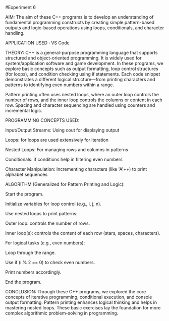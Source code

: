 #Experiment 6

AIM: The aim of these C++ programs is to develop an understanding of fundamental programming constructs by creating simple pattern-based outputs and logic-based operations using loops, conditionals, and character handling.

APPLICATION USED : VS Code

THEORY: C++ is a general-purpose programming language that supports structured and object-oriented programming. It is widely used for system/application software and game development. In these programs, we explore basic concepts such as output formatting, loop control structures (for loops), and condition checking using if statements. Each code snippet demonstrates a different logical structure—from printing characters and patterns to identifying even numbers within a range.

Pattern printing often uses nested loops, where an outer loop controls the number of rows, and the inner loop controls the columns or content in each row. Spacing and character sequencing are handled using counters and incremental logic.

PROGRAMMING CONCEPTS USED:

Input/Output Streams: Using cout for displaying output

Loops: for loops are used extensively for iteration

Nested Loops: For managing rows and columns in patterns

Conditionals: if conditions help in filtering even numbers

Character Manipulation: Incrementing characters (like 'A'++) to print alphabet sequences

ALGORITHM (Generalized for Pattern Printing and Logic):

Start the program.

Initialize variables for loop control (e.g., i, j, n).

Use nested loops to print patterns:

Outer loop: controls the number of rows.

Inner loop(s): controls the content of each row (stars, spaces, characters).

For logical tasks (e.g., even numbers):

Loop through the range.

Use if (i % 2 == 0) to check even numbers.

Print numbers accordingly.

End the program.

CONCLUSION: Through these C++ programs, we explored the core concepts of iterative programming, conditional execution, and console output formatting. Pattern printing enhances logical thinking and helps in mastering nested loops. These basic exercises lay the foundation for more complex algorithmic problem-solving in programming.
